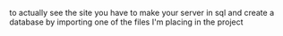 to actually see the site you have to make your server in sql and create a database by importing one of the files I'm placing in the project
